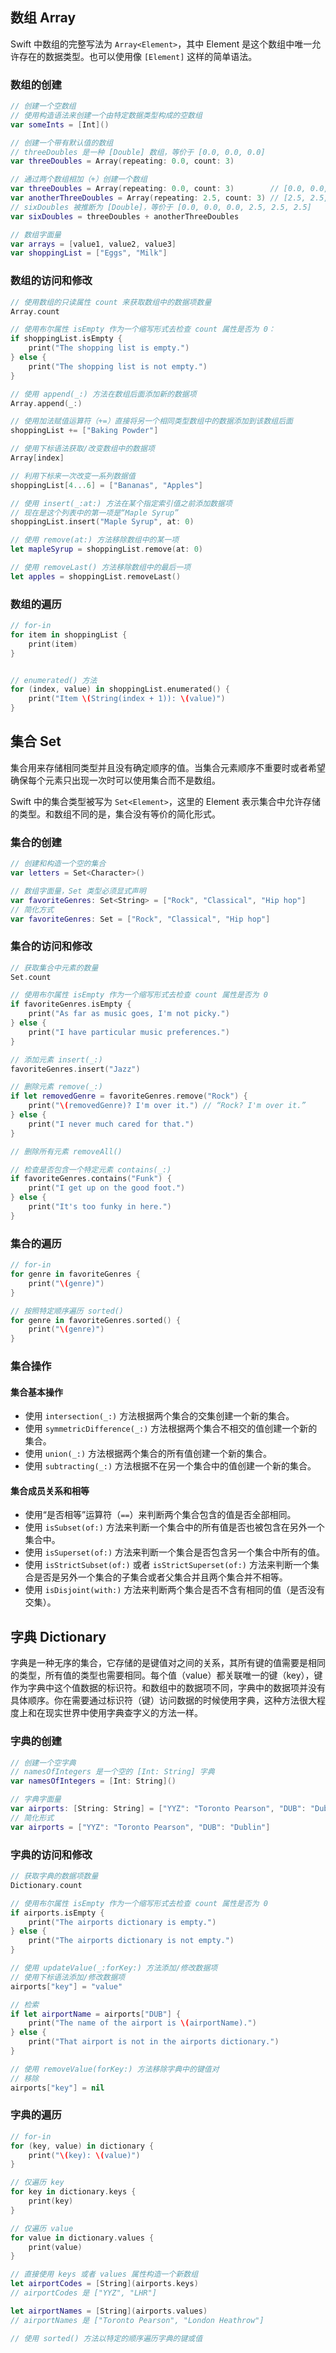 ## 数组 Array

Swift 中数组的完整写法为 `Array<Element>`，其中 Element 是这个数组中唯一允许存在的数据类型。也可以使用像 `[Element]` 这样的简单语法。

### 数组的创建

```swift
// 创建一个空数组
// 使用构造语法来创建一个由特定数据类型构成的空数组
var someInts = [Int]()

// 创建一个带有默认值的数组
// threeDoubles 是一种 [Double] 数组，等价于 [0.0, 0.0, 0.0]
var threeDoubles = Array(repeating: 0.0, count: 3)

// 通过两个数组相加（+）创建一个数组
var threeDoubles = Array(repeating: 0.0, count: 3)        // [0.0, 0.0, 0.0]
var anotherThreeDoubles = Array(repeating: 2.5, count: 3) // [2.5, 2.5, 2.5]
// sixDoubles 被推断为 [Double]，等价于 [0.0, 0.0, 0.0, 2.5, 2.5, 2.5]
var sixDoubles = threeDoubles + anotherThreeDoubles

// 数组字面量
var arrays = [value1, value2, value3]
var shoppingList = ["Eggs", "Milk"]
```

### 数组的访问和修改

```swift
// 使用数组的只读属性 count 来获取数组中的数据项数量
Array.count

// 使用布尔属性 isEmpty 作为一个缩写形式去检查 count 属性是否为 0：
if shoppingList.isEmpty {
    print("The shopping list is empty.")
} else {
    print("The shopping list is not empty.")
}

// 使用 append(_:) 方法在数组后面添加新的数据项
Array.append(_:)

// 使用加法赋值运算符（+=）直接将另一个相同类型数组中的数据添加到该数组后面
shoppingList += ["Baking Powder"]

// 使用下标语法获取/改变数组中的数据项
Array[index]

// 利用下标来一次改变一系列数据值
shoppingList[4...6] = ["Bananas", "Apples"]

// 使用 insert(_:at:) 方法在某个指定索引值之前添加数据项
// 现在是这个列表中的第一项是“Maple Syrup”
shoppingList.insert("Maple Syrup", at: 0)

// 使用 remove(at:) 方法移除数组中的某一项
let mapleSyrup = shoppingList.remove(at: 0)

// 使用 removeLast() 方法移除数组中的最后一项
let apples = shoppingList.removeLast()
```

### 数组的遍历

```swift
// for-in
for item in shoppingList {
    print(item)
}


// enumerated() 方法
for (index, value) in shoppingList.enumerated() {
    print("Item \(String(index + 1)): \(value)")
}
```

## 集合 Set

集合用来存储相同类型并且没有确定顺序的值。当集合元素顺序不重要时或者希望确保每个元素只出现一次时可以使用集合而不是数组。

Swift 中的集合类型被写为 `Set<Element>`，这里的 Element 表示集合中允许存储的类型。和数组不同的是，集合没有等价的简化形式。

### 集合的创建

```swift
// 创建和构造一个空的集合
var letters = Set<Character>()

// 数组字面量，Set 类型必须显式声明
var favoriteGenres: Set<String> = ["Rock", "Classical", "Hip hop"]
// 简化方式
var favoriteGenres: Set = ["Rock", "Classical", "Hip hop"]
```


### 集合的访问和修改

```swift
// 获取集合中元素的数量
Set.count

// 使用布尔属性 isEmpty 作为一个缩写形式去检查 count 属性是否为 0
if favoriteGenres.isEmpty {
    print("As far as music goes, I'm not picky.")
} else {
    print("I have particular music preferences.")
}

// 添加元素 insert(_:)
favoriteGenres.insert("Jazz")

// 删除元素 remove(_:)
if let removedGenre = favoriteGenres.remove("Rock") {
    print("\(removedGenre)? I'm over it.") // “Rock? I'm over it.”
} else {
    print("I never much cared for that.")
}

// 删除所有元素 removeAll()

// 检查是否包含一个特定元素 contains(_:)
if favoriteGenres.contains("Funk") {
    print("I get up on the good foot.")
} else {
    print("It's too funky in here.")
}
```

### 集合的遍历

```swift
// for-in
for genre in favoriteGenres {
    print("\(genre)")
}

// 按照特定顺序遍历 sorted() 
for genre in favoriteGenres.sorted() {
    print("\(genre)")
}
```

### 集合操作

#### 集合基本操作

* 使用 `intersection(_:)` 方法根据两个集合的交集创建一个新的集合。
* 使用 `symmetricDifference(_:)` 方法根据两个集合不相交的值创建一个新的集合。
* 使用 `union(_:)` 方法根据两个集合的所有值创建一个新的集合。
* 使用 `subtracting(_:)` 方法根据不在另一个集合中的值创建一个新的集合。


#### 集合成员关系和相等

* 使用“是否相等”运算符（`==`）来判断两个集合包含的值是否全部相同。
* 使用 `isSubset(of:)` 方法来判断一个集合中的所有值是否也被包含在另外一个集合中。
* 使用 `isSuperset(of:)` 方法来判断一个集合是否包含另一个集合中所有的值。
* 使用 `isStrictSubset(of:)` 或者 `isStrictSuperset(of:)` 方法来判断一个集合是否是另外一个集合的子集合或者父集合并且两个集合并不相等。
* 使用 `isDisjoint(with:)` 方法来判断两个集合是否不含有相同的值（是否没有交集）。


## 字典 Dictionary


字典是一种无序的集合，它存储的是键值对之间的关系，其所有键的值需要是相同的类型，所有值的类型也需要相同。每个值（value）都关联唯一的键（key），键作为字典中这个值数据的标识符。和数组中的数据项不同，字典中的数据项并没有具体顺序。你在需要通过标识符（键）访问数据的时候使用字典，这种方法很大程度上和在现实世界中使用字典查字义的方法一样。


### 字典的创建

```swift
// 创建一个空字典
// namesOfIntegers 是一个空的 [Int: String] 字典
var namesOfIntegers = [Int: String]()

// 字典字面量
var airports: [String: String] = ["YYZ": "Toronto Pearson", "DUB": "Dublin"]
// 简化形式
var airports = ["YYZ": "Toronto Pearson", "DUB": "Dublin"]
```


### 字典的访问和修改

```swift
// 获取字典的数据项数量
Dictionary.count

// 使用布尔属性 isEmpty 作为一个缩写形式去检查 count 属性是否为 0
if airports.isEmpty {
    print("The airports dictionary is empty.")
} else {
    print("The airports dictionary is not empty.")
}

// 使用 updateValue(_:forKey:) 方法添加/修改数据项
// 使用下标语法添加/修改数据项
airports["key"] = "value"

// 检索
if let airportName = airports["DUB"] {
    print("The name of the airport is \(airportName).")
} else {
    print("That airport is not in the airports dictionary.")
}

// 使用 removeValue(forKey:) 方法移除字典中的键值对
// 移除
airports["key"] = nil
```


### 字典的遍历

```swift
// for-in
for (key, value) in dictionary {
    print("\(key): \(value)")
}

// 仅遍历 key
for key in dictionary.keys {
    print(key)
}

// 仅遍历 value
for value in dictionary.values {
    print(value)
}

// 直接使用 keys 或者 values 属性构造一个新数组
let airportCodes = [String](airports.keys)
// airportCodes 是 ["YYZ", "LHR"]

let airportNames = [String](airports.values)
// airportNames 是 ["Toronto Pearson", "London Heathrow"]

// 使用 sorted() 方法以特定的顺序遍历字典的键或值
```
